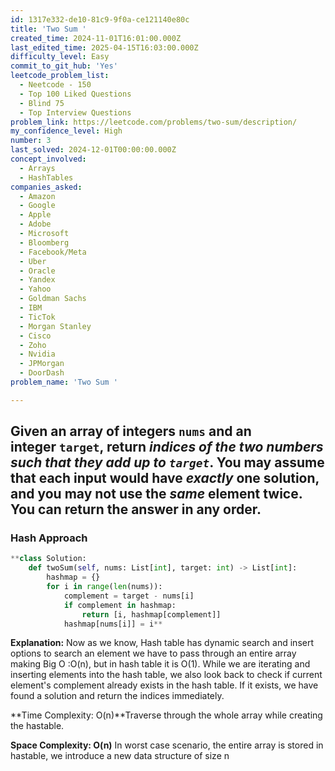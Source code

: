 ```yaml
---
id: 1317e332-de10-81c9-9f0a-ce121140e80c
title: 'Two Sum '
created_time: 2024-11-01T16:01:00.000Z
last_edited_time: 2025-04-15T16:03:00.000Z
difficulty_level: Easy
commit_to_git_hub: 'Yes'
leetcode_problem_list:
  - Neetcode - 150
  - Top 100 Liked Questions
  - Blind 75
  - Top Interview Questions
problem_link: https://leetcode.com/problems/two-sum/description/
my_confidence_level: High
number: 3
last_solved: 2024-12-01T00:00:00.000Z
concept_involved:
  - Arrays
  - HashTables
companies_asked:
  - Amazon
  - Google
  - Apple
  - Adobe
  - Microsoft
  - Bloomberg
  - Facebook/Meta
  - Uber
  - Oracle
  - Yandex
  - Yahoo
  - Goldman Sachs
  - IBM
  - TicTok
  - Morgan Stanley
  - Cisco
  - Zoho
  - Nvidia
  - JPMorgan
  - DoorDash
problem_name: 'Two Sum '

---
```


## Given an array of integers `nums` and an integer `target`, return *indices of the two numbers such that they add up to* *`target`*. You may assume that each input would have ***exactly*** **one solution**, and you may not use the *same* element twice. You can return the answer in any order.

### Hash Approach

```python
**class Solution:
    def twoSum(self, nums: List[int], target: int) -> List[int]:
        hashmap = {}
        for i in range(len(nums)):
            complement = target - nums[i]
            if complement in hashmap:
                return [i, hashmap[complement]]
            hashmap[nums[i]] = i**
```

**Explanation:** Now as we know, Hash table has dynamic search and insert options to search an element we have to pass through an entire array making Big O :O(n), but in hash table it is O(1).
While we are iterating and inserting elements into the hash table, we also look back to check if current element's complement already exists in the hash table. If it exists, we have found a solution and return the indices immediately.

\*\*Time Complexity: O(n)\*\*Traverse through the whole array while creating the hastable.

**Space Complexity: O(n)** In worst case scenario, the entire array is stored in hastable, we introduce a new data structure of size n
